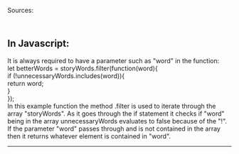 Sources:

\
In Javascript:
---
It is always required to have a parameter such as "word" in the function:  
let betterWords = storyWords.filter(function(word){  
‎if (!unnecessaryWords.includes(word)){  
‎return word;  
‎}  
‎});  
‎In this example function the method .filter is used to iterate through the array "storyWords". As it goes through the if statement it checks if "word" being in the array unnecessaryWords evaluates to false because of the "!". If the parameter "word" passes through and is not contained in the array then it returns whatever element is contained in "word".

---
